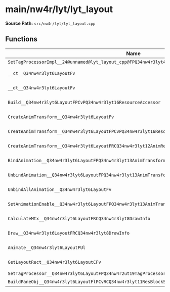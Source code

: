 # main/nw4r/lyt/lyt_layout

**Source Path:** `src/nw4r/lyt/lyt_layout.cpp`

## Functions

| Name | Address | Match % |
|------|---------|---------|
| `SetTagProcessorImpl__24@unnamed@lyt_layout_cpp@FPQ34nw4r3lyt4PanePQ34nw4r2ut19TagProcessorBase<w>` | `0x8000CDD4` | :x: (0.0%) |
| `__ct__Q34nw4r3lyt6LayoutFv` | `0x8000CF80` | :x: (94.1%) |
| `__dt__Q34nw4r3lyt6LayoutFv` | `0x8000CFC4` | :x: (77.0%) |
| `Build__Q34nw4r3lyt6LayoutFPCvPQ34nw4r3lyt16ResourceAccessor` | `0x8000D0E0` | :x: (89.4%) |
| `CreateAnimTransform__Q34nw4r3lyt6LayoutFv` | `0x8000D410` | :white_check_mark: (100.0%) |
| `CreateAnimTransform__Q34nw4r3lyt6LayoutFPCvPQ34nw4r3lyt16ResourceAccessor` | `0x8000D490` | :white_check_mark: (100.0%) |
| `CreateAnimTransform__Q34nw4r3lyt6LayoutFRCQ34nw4r3lyt12AnimResourcePQ34nw4r3lyt16ResourceAccessor` | `0x8000D4E8` | :white_check_mark: (100.0%) |
| `BindAnimation__Q34nw4r3lyt6LayoutFPQ34nw4r3lyt13AnimTransform` | `0x8000D56C` | :x: (90.0%) |
| `UnbindAnimation__Q34nw4r3lyt6LayoutFPQ34nw4r3lyt13AnimTransform` | `0x8000D590` | :white_check_mark: (100.0%) |
| `UnbindAllAnimation__Q34nw4r3lyt6LayoutFv` | `0x8000D5B4` | :white_check_mark: (100.0%) |
| `SetAnimationEnable__Q34nw4r3lyt6LayoutFPQ34nw4r3lyt13AnimTransformb` | `0x8000D5C8` | :x: (88.9%) |
| `CalculateMtx__Q34nw4r3lyt6LayoutFRCQ34nw4r3lyt8DrawInfo` | `0x8000D5EC` | :white_check_mark: (100.0%) |
| `Draw__Q34nw4r3lyt6LayoutFRCQ34nw4r3lyt8DrawInfo` | `0x8000D60C` | :white_check_mark: (100.0%) |
| `Animate__Q34nw4r3lyt6LayoutFUl` | `0x8000D62C` | :white_check_mark: (100.0%) |
| `GetLayoutRect__Q34nw4r3lyt6LayoutCFv` | `0x8000D64C` | :x: (40.0%) |
| `SetTagProcessor__Q34nw4r3lyt6LayoutFPQ34nw4r2ut19TagProcessorBase<w>` | `0x8000D6B0` | :x: (0.0%) |
| `BuildPaneObj__Q34nw4r3lyt6LayoutFlPCvRCQ34nw4r3lyt11ResBlockSet` | `0x8000D860` | :x: (0.0%) |